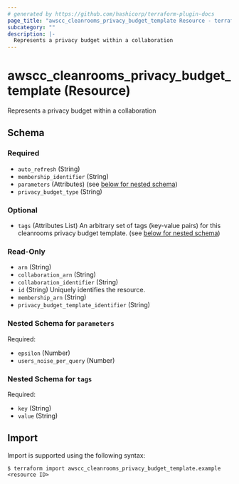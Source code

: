 ```yaml
---
# generated by https://github.com/hashicorp/terraform-plugin-docs
page_title: "awscc_cleanrooms_privacy_budget_template Resource - terraform-provider-awscc"
subcategory: ""
description: |-
  Represents a privacy budget within a collaboration
---
```


# awscc_cleanrooms_privacy_budget_template (Resource)

Represents a privacy budget within a collaboration



<!-- schema generated by tfplugindocs -->
## Schema

### Required

- `auto_refresh` (String)
- `membership_identifier` (String)
- `parameters` (Attributes) (see [below for nested schema](#nestedatt--parameters))
- `privacy_budget_type` (String)

### Optional

- `tags` (Attributes List) An arbitrary set of tags (key-value pairs) for this cleanrooms privacy budget template. (see [below for nested schema](#nestedatt--tags))

### Read-Only

- `arn` (String)
- `collaboration_arn` (String)
- `collaboration_identifier` (String)
- `id` (String) Uniquely identifies the resource.
- `membership_arn` (String)
- `privacy_budget_template_identifier` (String)

<a id="nestedatt--parameters"></a>
### Nested Schema for `parameters`

Required:

- `epsilon` (Number)
- `users_noise_per_query` (Number)


<a id="nestedatt--tags"></a>
### Nested Schema for `tags`

Required:

- `key` (String)
- `value` (String)

## Import

Import is supported using the following syntax:

```shell
$ terraform import awscc_cleanrooms_privacy_budget_template.example <resource ID>
```
